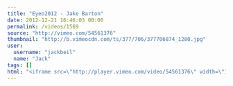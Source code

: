 ```yaml
---
title: "Eyeo2012 - Jake Barton"
date: 2012-12-21 16:46:03 00:00
permalink: /videos/1569
source: "http://vimeo.com/54561376"
thumbnail: "http://b.vimeocdn.com/ts/377/706/377706874_1280.jpg"
user:
  username: "jackbeil"
  name: "Jack"
tags: []
html: "<iframe src=\"http://player.vimeo.com/video/54561376\" width=\"1280\" height=\"720\" frameborder=\"0\" webkitAllowFullScreen mozallowfullscreen allowFullScreen></iframe>"
---
```



